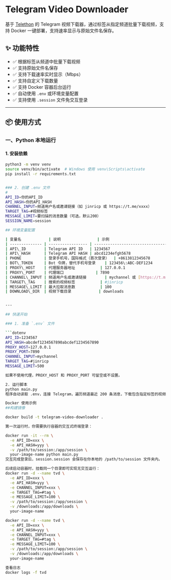 # Telegram Video Downloader

基于 [Telethon](https://github.com/LonamiWebs/Telethon) 的 Telegram 视频下载器，通过标签从指定频道批量下载视频，支持 Docker 一键部署，支持速率显示与原始文件名保存。

## ✨ 功能特性

- ✅ 根据标签从频道中批量下载视频
- ✅ 支持原始文件名保存
- ✅ 支持下载速率实时显示（Mbps）
- ✅ 支持自定义下载数量
- ✅ 支持 Docker 容器后台运行
- ✅ 自动使用 `.env` 或环境变量配置
- ✅ 支持使用 `.session` 文件免交互登录

---

## 📦 使用方式

### 一、Python 本地运行

#### 1. 安装依赖

```bash
python3 -m venv venv
source venv/bin/activate  # Windows 使用 venv\Scripts\activate
pip install -r requirements.txt


### 2. 创建 .env 文件
#
API_ID=你的API_ID
API_HASH=你的API_HASH
CHANNEL_INPUT=频道用户名或邀请链接（如 jinricp 或 https://t.me/xxxx）
TARGET_TAG=#视频标签
MESSAGE_LIMIT=要扫描的消息数量（可选，默认200）
SESSION_NAME=session

## 环境变量配置

| 变量名            | 说明                | 示例                                                           | 必须             |
| -------------- | ----------------- | ------------------------------------------------------------ | -------------- |
| API\_ID        | Telegram API ID   | 1234567                                                      | 是              |
| API\_HASH      | Telegram API HASH | abcd1234efgh5678                                             | 是              |
| PHONE          | 登录手机号，国际格式（首次登录）  | +8613812345678                                               | 否（首次登录必填）      |
| BOT\_TOKEN     | Bot 令牌，替代手机号登录    | 123456\:ABC-DEF1234                                          | 否              |
| PROXY\_HOST    | 代理服务器地址           | 127.0.0.1                                                    | 否              |
| PROXY\_PORT    | 代理端口              | 7890                                                         | 否              |
| CHANNEL\_INPUT | 频道用户名或邀请链接        | mychannel 或 [https://t.me/mychannel](https://t.me/mychannel) | 是              |
| TARGET\_TAG    | 搜索的视频标签           | #jinricp                                                     | 是              |
| MESSAGE\_LIMIT | 最大拉取消息数           | 100                                                          | 否，默认100        |
| DOWNLOAD\_DIR  | 视频下载目录            | downloads                                                    | 否，默认 downloads |


---

## 快速开始

### 1. 准备 `.env` 文件

```dotenv
API_ID=1234567
API_HASH=abcdef1234567890abcdef1234567890
PROXY_HOST=127.0.0.1
PROXY_PORT=7890
CHANNEL_INPUT=mychannel
TARGET_TAG=#jinricp
MESSAGE_LIMIT=500

如果不使用代理，PROXY_HOST 和 PROXY_PORT 可留空或不设置。

2. 运行脚本
python main.py
程序自动读取 .env，连接 Telegram，遍历频道最近 200 条消息，下载包含指定标签的视频文件。

Docker 使用示例
##构建镜像

docker build -t telegram-video-downloader .

第一次运行时，你需要执行容器的交互式终端登录：

docker run -it --rm \
  -e API_ID=xxx \
  -e API_HASH=yyy \
  -v /path/to/session:/app/session \
  your-image-name python main.py
交互完成登录后，session.session 会保存在你本地的 /path/to/session 文件夹内。

后续启动容器时，挂载同一个目录即可实现无交互运行：
docker run -d --name tvd \
  -e API_ID=xxx \
  -e API_HASH=yyy \
  -e CHANNEL_INPUT=xxx \
  -e TARGET_TAG=#tag \
  -e MESSAGE_LIMIT=100 \
  -v /path/to/session:/app/session \
  -v /downloads:/app/downloads \
  your-image-name

docker run -d --name tvd \
  -e API_ID=xxx \
  -e API_HASH=yyy \
  -e CHANNEL_INPUT=xxx \
  -e TARGET_TAG=#tag \
  -e MESSAGE_LIMIT=100 \
  -v /path/to/session:/app/session \
  -v /downloads:/app/downloads \
  your-image-name

查看日志
docker logs -f tvd
